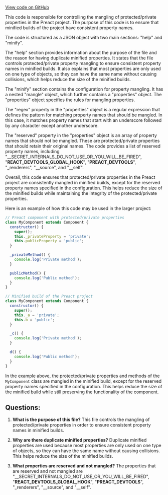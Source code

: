 [View code on GitHub](https://github.com/preactjs/preact/compat/mangle.json)

This code is responsible for controlling the mangling of protected/private properties in the Preact project. The purpose of this code is to ensure that minified builds of the project have consistent property names. 

The code is structured as a JSON object with two main sections: "help" and "minify". 

The "help" section provides information about the purpose of the file and the reason for having duplicate minified properties. It states that the file controls protected/private property mangling to ensure consistent property names in minified builds. It also explains that most properties are only used on one type of objects, so they can have the same name without causing collisions, which helps reduce the size of the minified builds.

The "minify" section contains the configuration for property mangling. It has a nested "mangle" object, which further contains a "properties" object. The "properties" object specifies the rules for mangling properties. 

The "regex" property in the "properties" object is a regular expression that defines the pattern for matching property names that should be mangled. In this case, it matches property names that start with an underscore followed by any character except another underscore.

The "reserved" property in the "properties" object is an array of property names that should not be mangled. These are protected/private properties that should retain their original names. The code provides a list of reserved property names, including "__SECRET_INTERNALS_DO_NOT_USE_OR_YOU_WILL_BE_FIRED", "__REACT_DEVTOOLS_GLOBAL_HOOK__", "__PREACT_DEVTOOLS__", "_renderers", "__source", and "__self".

Overall, this code ensures that protected/private properties in the Preact project are consistently mangled in minified builds, except for the reserved property names specified in the configuration. This helps reduce the size of the minified builds while maintaining the integrity of the protected/private properties. 

Here is an example of how this code may be used in the larger project:

```javascript
// Preact component with protected/private properties
class MyComponent extends Component {
  constructor() {
    super();
    this._privateProperty = 'private';
    this.publicProperty = 'public';
  }

  _privateMethod() {
    console.log('Private method');
  }

  publicMethod() {
    console.log('Public method');
  }
}

// Minified build of the Preact project
class MyComponent extends Component {
  constructor() {
    super();
    this._a = 'private';
    this.b = 'public';
  }

  _c() {
    console.log('Private method');
  }

  d() {
    console.log('Public method');
  }
}
```

In the example above, the protected/private properties and methods of the `MyComponent` class are mangled in the minified build, except for the reserved property names specified in the configuration. This helps reduce the size of the minified build while still preserving the functionality of the component.
## Questions: 
 1. **What is the purpose of this file?**
   This file controls the mangling of protected/private properties in order to ensure consistent property names in minified builds.

2. **Why are there duplicate minified properties?**
   Duplicate minified properties are used because most properties are only used on one type of objects, so they can have the same name without causing collisions. This helps reduce the size of the minified builds.

3. **What properties are reserved and not mangled?**
   The properties that are reserved and not mangled are "__SECRET_INTERNALS_DO_NOT_USE_OR_YOU_WILL_BE_FIRED", "__REACT_DEVTOOLS_GLOBAL_HOOK__", "__PREACT_DEVTOOLS__", "_renderers", "__source", and "__self".